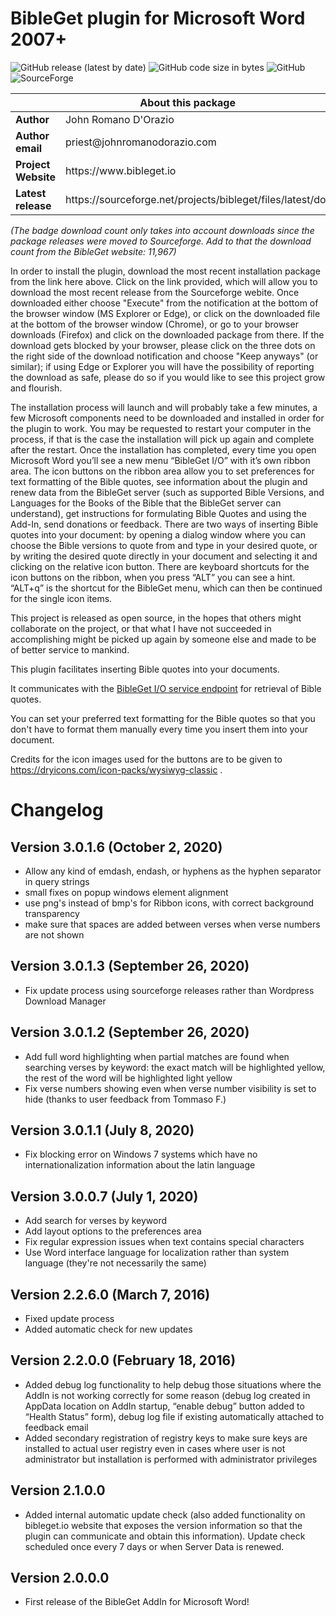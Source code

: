 # BibleGet plugin for Microsoft Word 2007+

![GitHub release (latest by date)](https://img.shields.io/github/v/release/BibleGet-I-O/bibleget-msword-addin?style=flat-square)
![GitHub code size in bytes](https://img.shields.io/github/languages/code-size/BibleGet-I-O/bibleget-msword-addin?style=flat-square)
![GitHub](https://img.shields.io/github/license/BibleGet-I-O/bibleget-msword-addin?style=flat-square)
![SourceForge](https://img.shields.io/sourceforge/dt/bibleget?style=flat-square)

<table>
  <thead>
    <tr><th colspan=2>About this package</th></tr>
  </thead>
  <tbody>
    <tr><td><b>Author</b></td><td>John Romano D'Orazio</td></tr>
    <tr><td><b>Author email</b></td><td>priest@johnromanodorazio.com</td></tr>
    <tr><td><b>Project Website</b></td><td>https://www.bibleget.io</td></tr>
    <tr><td><b>Latest release</b></td><td>https://sourceforge.net/projects/bibleget/files/latest/download</td></tr>
  </tbody>
</table>

*(The badge download count only takes into account downloads since the package releases were moved to Sourceforge. Add to that the download count from the BibleGet website: 11,967)*

In order to install the plugin, download the most recent installation package from the link here above. Click on the link provided, which will allow you to download the most recent release from the Sourceforge webite. Once downloaded either choose "Execute" from the notification at the bottom of the browser window (MS Explorer or Edge), or click on the downloaded file at the bottom of the browser window (Chrome), or go to your browser downloads (Firefox) and click on the downloaded package from there. If the download gets blocked by your browser, please click on the three dots on the right side of the download notification and choose "Keep anyways" (or similar); if using Edge or Explorer you will have the possibility of reporting the download as safe, please do so if you would like to see this project grow and flourish.

The installation process will launch and will probably take a few minutes, a few Microsoft components need to be downloaded and installed in order for the plugin to work. You may be requested to restart your computer in the process, if that is the case the installation will pick up again and complete after the restart. Once the installation has completed, every time you open Microsoft Word you’ll see a new menu “BibleGet I/O” with it’s own ribbon area. The icon buttons on the ribbon area allow you to set preferences for text formatting of the Bible quotes, see information about the plugin and renew data from the BibleGet server (such as supported Bible Versions, and Languages for the Books of the Bible that the BibleGet server can understand), get instructions for formulating Bible Quotes and using the Add-In, send donations or feedback. There are two ways of inserting Bible quotes into your document: by opening a dialog window where you can choose the Bible versions to quote from and type in your desired quote, or by writing the desired quote directly in your document and selecting it and clicking on the relative icon button. There are keyboard shortcuts for the icon buttons on the ribbon, when you press “ALT” you can see a hint. “ALT+q” is the shortcut for the BibleGet menu, which can then be continued for the single icon items.

This project is released as open source, in the hopes that others might collaborate on the project, or that what I have not succeeded in accomplishing might be picked up again by someone else and made to be of better service to mankind.

This plugin facilitates inserting Bible quotes into your documents.

It communicates with the [BibleGet I/O service endpoint](https://query.bibleget.io) for retrieval of Bible quotes.

You can set your preferred text formatting for the Bible quotes so that you don't have to format them manually every time you insert them into your document.

Credits for the icon images used for the buttons are to be given to https://dryicons.com/icon-packs/wysiwyg-classic .

# Changelog

## Version 3.0.1.6 (October 2, 2020)
* Allow any kind of emdash, endash, or hyphens as the hyphen separator in query strings
* small fixes on popup windows element alignment
* use png's instead of bmp's for Ribbon icons, with correct background transparency
* make sure that spaces are added between verses when verse numbers are not shown

## Version 3.0.1.3 (September 26, 2020)
* Fix update process using sourceforge releases rather than Wordpress Download Manager

## Version 3.0.1.2 (September 26, 2020)
* Add full word highlighting when partial matches are found when searching verses by keyword: the exact match will be highlighted yellow, the rest of the word will be highlighted light yellow
* Fix verse numbers showing even when verse number visibility is set to hide (thanks to user feedback from Tommaso F.)

## Version 3.0.1.1 (July 8, 2020)
* Fix blocking error on Windows 7 systems which have no internationalization information about the latin language

## Version 3.0.0.7 (July 1, 2020)
* Add search for verses by keyword
* Add layout options to the preferences area
* Fix regular expression issues when text contains special characters
* Use Word interface language for localization rather than system language (they're not necessarily the same)

## Version 2.2.6.0 (March 7, 2016)

* Fixed update process
* Added automatic check for new updates

## Version 2.2.0.0 (February 18, 2016)

* Added debug log functionality to help debug those situations where the AddIn is not working correctly for some reason (debug log created in AppData location on AddIn startup, “enable debug” button added to “Health Status” form), debug log file if existing automatically attached to feedback email
* Added secondary registration of registry keys to make sure keys are installed to actual user registry even in cases where user is not administrator but installation is performed with administrator privileges

## Version 2.1.0.0

* Added internal automatic update check (also added functionality on bibleget.io website that exposes the version information so that the plugin can communicate and obtain this information). Update check scheduled once every 7 days or when Server Data is renewed.

## Version 2.0.0.0

* First release of the BibleGet AddIn for Microsoft Word!

